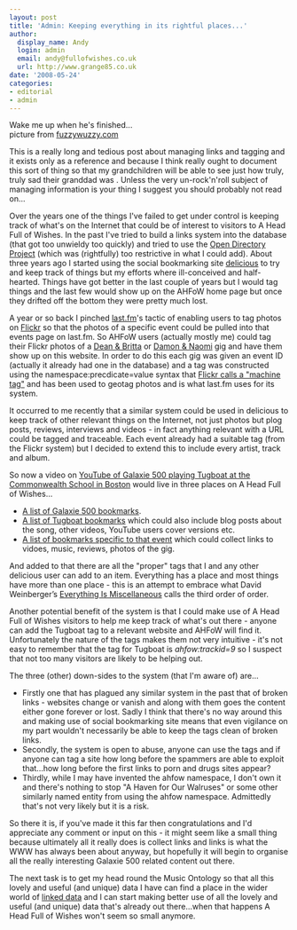 ```yaml
---
layout: post
title: 'Admin: Keeping everything in its rightful places...'
author:
  display_name: Andy
  login: admin
  email: andy@fullofwishes.co.uk
  url: http://www.grange85.co.uk
date: '2008-05-24'
categories:
- editorial
- admin
---
```

<div class="imagebox-a"><img src="https://media.fullofwishes.co.uk/ahfow/uploads/2008/05/backstage_kyoto-300x225.jpg" alt="" title="Backstage, Kyoto" class="alignnone size-medium wp-image-686" /><br/>Wake me up when he's finished...<br/>picture from <a href="http://www.fuzzywuzzy.com">fuzzywuzzy.com</a></div>
<p>This is a really long and tedious post about managing links and tagging and it exists only as a reference and because I think really ought to document this sort of thing so that my grandchildren will be able to see just how truly, truly sad their granddad was . Unless the very un-rock'n'roll subject of managing information is your thing I suggest you should probably not read on...</p>
<p><a id="more"></a><a id="more-685"></a>
<p>Over the years one of the things I've failed to get under control is keeping track of what's on the Internet that could be of interest to visitors to A Head Full of Wishes. In the past I've tried to build a links system into the database (that got too unwieldy too quickly) and tried to use the <a href="http://en.wikipedia.org/wiki/Open_Directory_Project">Open Directory Project</a> (which was (rightfully) too restrictive in what I could add). About three years ago I started using the social bookmarking site <a href="http://del.icio.us">delicious</a> to try and keep track of things but my efforts where ill-conceived and half-hearted. Things have got better in the last couple of years but I would tag things and the last few would show up on the AHFoW home page but once they drifted off the bottom they were pretty much lost.</p>
<p>A year or so back I pinched <a href="http://www.last.fm">last.fm</a>'s tactic of enabling users to tag photos on <a href="http://flickr.com">Flickr</a> so that the photos of a specific event could be pulled into that events page on last.fm. So AHFoW users (actually mostly me) could tag their Flickr photos of a <a href="http://flickr.com/photos/grange85/tags/ahfow%3Ashowid%3D855/">Dean & Britta</a> or <a href="http://flickr.com/photos/grange85/tags/ahfow%3Ashowid%3D901/">Damon & Naomi</a> gig and have them show up on this website. In order to do this each gig was given an event ID (actually it already had one in the database) and a tag was constructed using the namespace:precdicate=value syntax that <a href="http://www.flickr.com/groups/api/discuss/72157594497877875/">Flickr calls a "machine tag"</a> and has been used to geotag photos and is what last.fm uses for its system.</p>
<p>It occurred to me recently that a similar system could be used in delicious to keep track of other relevant things on the Internet, not just photos but plog posts, reviews, interviews and videos - in fact anything relevant with a URL could be tagged and traceable. Each event already had a suitable tag (from the Flickr system) but I decided to extend this to include every artist, track and album.</p>
<p>So now a video on <a href="http://www.youtube.com/watch?v=Z6o2mc-xKa8">YouTube of Galaxie 500 playing Tugboat at the Commonwealth School in Boston</a> would live in three places on A Head Full of Wishes...</p>
<ul>
<li><a href="http://del.icio.us/tag/ahfow:artistid%3D1">A list of Galaxie 500 bookmarks</a>.</li>
<li><a href="http://del.icio.us/tag/ahfow:trackid%3D9">A list of Tugboat bookmarks</a> which could also include blog posts about the song, other videos, YouTube users cover versions etc.</li>
<li><a href="http://del.icio.us/tag/ahfow:showid%3D992">A list of bookmarks specific to that event</a> which could collect links to vidoes, music, reviews, photos of the gig.</li>
</ul>
<p>And added to that there are all the "proper" tags that I and any other delicious user can add to an item. Everything has a place and most things have more than one place - this is an attempt to embrace what David Weinberger’s <a href="http://www.everythingismiscellaneous.com">Everything Is Miscellaneous</a> calls the third order of order.</p>
<p>Another potential benefit of the system is that I could make use of A Head Full of Wishes visitors to help me keep track of what's out there - anyone can add the Tugboat tag to a relevant website and AHFoW will find it. Unfortunately the nature of the tags makes them not very intuitive - it's not easy to remember that the tag for Tugboat is <em>ahfow:trackid=9</em> so I suspect that not too many visitors are likely to be helping out.</p>
<p>The three (other) down-sides to the system (that I'm aware of) are...</p>
<ul>
<li>Firstly one that has plagued any similar system in the past that of broken links - websites change or vanish and along with them goes the content either gone forever or lost. Sadly I think that there's no way around this and making use of social bookmarking site means that even vigilance on my part wouldn't necessarily be able to keep the tags clean of broken links.</li>
<li>Secondly, the system is open to abuse, anyone can use the tags and if anyone can tag a site how long before the spammers are able to exploit that...how long before the first links to porn and drugs sites appear?</li>
<li>Thirdly, while I may have invented the ahfow namespace, I don't own it and there's nothing to stop "A Haven for Our Walruses" or some other similarly named entity from using the ahfow namespace. Admittedly that's not very likely but it is a risk.</li>
</ul>
<p>So there it is, if you've made it this far then congratulations and I'd appreciate any comment or input on this - it might seem like a small thing because ultimately all it really does is collect links and links is what the WWW has always been about anyway, but hopefully it will begin to organise all the really interesting Galaxie 500 related content out there.</p>
<p>The next task is to get my head round the Music Ontology so that all this lovely and useful (and unique) data I have can find a place in the wider world of <a href="http://linkeddata.org/">linked data</a> and I can start making better use of all the lovely and useful (and unique) data that's already out there...when that happens A Head Full of Wishes won't seem so small anymore.</p>
